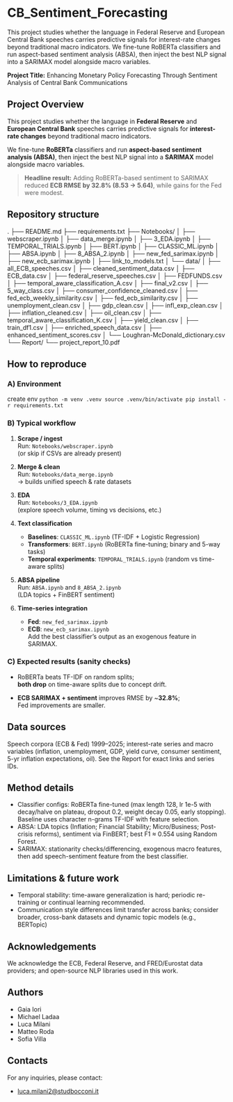 # CB_Sentiment_Forecasting
This project studies whether the language in Federal Reserve and European Central Bank speeches carries predictive signals for interest-rate changes beyond traditional macro indicators. We fine-tune RoBERTa classifiers and run aspect-based sentiment analysis (ABSA), then inject the best NLP signal into a SARIMAX model alongside macro variables.

**Project Title:** Enhancing Monetary Policy Forecasting Through Sentiment Analysis of Central Bank Communications

## Project Overview

This project studies whether the language in **Federal Reserve** and **European Central Bank** speeches carries predictive signals for **interest-rate changes** beyond traditional macro indicators.  

We fine-tune **RoBERTa** classifiers and run **aspect-based sentiment analysis (ABSA)**, then inject the best NLP signal into a **SARIMAX** model alongside macro variables.

> **Headline result:** Adding RoBERTa-based sentiment to SARIMAX reduced **ECB RMSE by 32.8% (8.53 → 5.64)**, while gains for the Fed were modest.

## Repository structure
.
├── README.md
├── requirements.txt
├── Notebooks/
│   ├── webscraper.ipynb
│   ├── data_merge.ipynb
│   ├── 3_EDA.ipynb
│   ├── TEMPORAL_TRIALS.ipynb
│   ├── BERT.ipynb
│   ├── CLASSIC_ML.ipynb
│   ├── ABSA.ipynb
│   ├── 8_ABSA_2.ipynb
│   ├── new_fed_sarimax.ipynb
│   ├── new_ecb_sarimax.ipynb
│   ├── link_to_models.txt
│   └── data/
│       ├── all_ECB_speeches.csv
│       ├── cleaned_sentiment_data.csv
│       ├── ECB_data.csv
│       ├── federal_reserve_speeches.csv
│       ├── FEDFUNDS.csv
│       ├── temporal_aware_classification_A.csv
│       ├── final_v2.csv
│       ├── 5_way_class.csv
│       ├── consumer_confidence_cleaned.csv
│       ├── fed_ecb_weekly_similarity.csv
│       ├── fed_ecb_similarity.csv
│       ├── unemployment_clean.csv
│       ├── gdp_clean.csv
│       ├── infl_exp_clean.csv
│       ├── inflation_cleaned.csv
│       ├── oil_clean.csv
│       ├── temporal_aware_classification_K.csv
│       ├── yield_clean.csv
│       ├── train_df1.csv
│       ├── enriched_speech_data.csv
│       ├── enhanced_sentiment_scores.csv
│       └── Loughran-McDonald_dictionary.csv
└── Report/
    └── project_report_10.pdf


## How to reproduce

### A) Environment
create env
`python -m venv .venv
source .venv/bin/activate
pip install -r requirements.txt`

### B) Typical workflow

1. **Scrape / ingest**  
   Run: `Notebooks/webscraper.ipynb`  
   (or skip if CSVs are already present)

2. **Merge & clean**  
   Run: `Notebooks/data_merge.ipynb`  
   → builds unified speech & rate datasets

3. **EDA**  
   Run: `Notebooks/3_EDA.ipynb`  
   (explore speech volume, timing vs decisions, etc.)

4. **Text classification**
   - **Baselines**: `CLASSIC_ML.ipynb` (TF-IDF + Logistic Regression)  
   - **Transformers**: `BERT.ipynb` (RoBERTa fine-tuning; binary and 5-way tasks)  
   - **Temporal experiments**: `TEMPORAL_TRIALS.ipynb` (random vs time-aware splits)

5. **ABSA pipeline**  
   Run: `ABSA.ipynb` and `8_ABSA_2.ipynb`  
   (LDA topics + FinBERT sentiment)

6. **Time-series integration**
   - **Fed**: `new_fed_sarimax.ipynb`  
   - **ECB**: `new_ecb_sarimax.ipynb`  
   Add the best classifier’s output as an exogenous feature in SARIMAX.

### C) Expected results (sanity checks)

- RoBERTa beats TF-IDF on random splits;  
  **both drop** on time-aware splits due to concept drift.

- **ECB SARIMAX + sentiment** improves RMSE by ~**32.8%**;  
  Fed improvements are smaller.

## Data sources 

Speech corpora (ECB & Fed) 1999–2025; interest-rate series and macro variables (inflation, unemployment, GDP, yield curve, consumer sentiment, 5-yr inflation expectations, oil). See the Report for exact links and series IDs.

## Method details

- Classifier configs: RoBERTa fine-tuned (max length 128, lr 1e-5 with decay/halve on plateau, dropout 0.2, weight decay 0.05, early stopping). Baseline uses character n-grams TF-IDF with feature selection. 
- ABSA: LDA topics (Inflation; Financial Stability; Micro/Business; Post-crisis reforms), sentiment via FinBERT; best F1 ≈ 0.554 using Random Forest. 
- SARIMAX: stationarity checks/differencing, exogenous macro features, then add speech-sentiment feature from the best classifier. 

## Limitations & future work

- Temporal stability: time-aware generalization is hard; periodic re-training or continual learning recommended. 
- Communication style differences limit transfer across banks; consider broader, cross-bank datasets and dynamic topic models (e.g., BERTopic)

## Acknowledgements

We acknowledge the ECB, Federal Reserve, and FRED/Eurostat data providers; and open-source NLP libraries used in this work.

## Authors
- Gaia Iori
- Michael Ladaa
- Luca Milani
- Matteo Roda
- Sofia Villa

## Contacts
For any inquiries, please contact:
- luca.milani2@studbocconi.it


